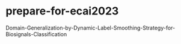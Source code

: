 # prepare-for-ecai2023
Domain-Generalization-by-Dynamic-Label-Smoothing-Strategy-for-Biosignals-Classification
